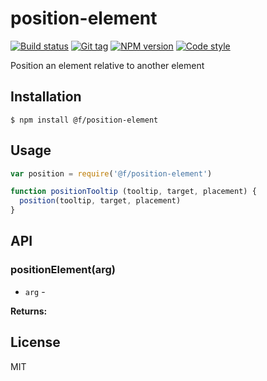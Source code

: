 
# position-element

[![Build status][travis-image]][travis-url]
[![Git tag][git-image]][git-url]
[![NPM version][npm-image]][npm-url]
[![Code style][standard-image]][standard-url]

Position an element relative to another element

## Installation

    $ npm install @f/position-element

## Usage

```js
var position = require('@f/position-element')

function positionTooltip (tooltip, target, placement) {
  position(tooltip, target, placement)
}

```

## API

### positionElement(arg)

- `arg` -

**Returns:**

## License

MIT

[travis-image]: https://img.shields.io/travis/micro-js/position-element.svg?style=flat-square
[travis-url]: https://travis-ci.org/micro-js/position-element
[git-image]: https://img.shields.io/github/tag/micro-js/position-element.svg?style=flat-square
[git-url]: https://github.com/micro-js/position-element
[standard-image]: https://img.shields.io/badge/code%20style-standard-brightgreen.svg?style=flat-square
[standard-url]: https://github.com/feross/standard
[npm-image]: https://img.shields.io/npm/v/@f/position-element.svg?style=flat-square
[npm-url]: https://npmjs.org/package/@f/position-element
